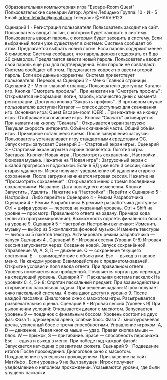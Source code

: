 Образовательная компьютерная игра "Escape-Room Quest"
Пользовательские сценарии
Автор: Артём Лебидько
Группа: 10 - И - 5
Email: artem.lebidko@gmail.com
Telegram: @HARVIE123

Сценарий 1 - Регистрация пользователя
Пользователь заходит на сайт.
Пользователь вводит логин, с которым будет заходить в систему.
Пользователь вводит пароль, с которым будет заходить в систему.
Если выбранный логин уже существует в системе:
Система сообщает об этом.
Предлагается выбрать новый логин.
Если пароль содержит менее 8 символов:
Система сообщает, что пароль должен содержать от 8 до 20 символов.
Предлагается ввести новый пароль.
Пользователь вводит свой пароль ещё раз для подтверждения.
Если пароли не совпадают:
Система сообщает об этом.
Предлагается корректно ввести второй пароль.
Если все данные корректны:
Система приветствует пользователя.
Переход на Сценарий 2 - Меню Главной страницы .
Сценарий 2 - Меню главной страницы
Пользователю доступны:
Каталог игр.
Кнопка “Смотреть профиль” .
При нажатии на “Смотреть профиль” :
Открывается информация: логин, пароль, количество дней с момента регистрации.
Доступна кнопка “Закрыть профиль” .
В противном случае пользователю доступен Каталог — список доступных для скачивания игр.
Основная игра: Quest Escape-room (QER) .
При нажатии на иконку игры:
Отображается описание игры.
Кнопка “Скачать” активируется.
При нажатии на кнопку “Скачать” :
Открывается экран загрузки:
Текущая скорость интернета.
Объём скачанной части.
Общий объём игры.
Примерное оставшееся время.
После завершения загрузки:
Пользователь устанавливает игру стандартными средствами ОС.
Запуск игры запускает Сценарий 3 - Стартовый экран игры .
Сценарий 3 - Стартовый экран игры
На экране появляется:
Логотип игры.
Заставка.
Кнопки: Новая игра , Просмотреть сохранения , Настройки .
Фоновая музыка.
Нажатие на “Новая игра” :
Загрузочный экран с шкалой прогресса и подсказкой.
Если в БД уже есть 3 сессии, самая старая удаляется.
Игрок получает уведомление об удалении старого сохранения.
После загрузки начинается игровая сессия.
Нажатие на “Просмотреть сохранения” :
Открывается меню с тремя последними сохранениями:
Название.
Дата последнего изменения.
Кнопки: Запустить , Удалить .
Нажатие на “Настройки” :
Перейти к Сценарию 5 - Настройки .
Либо перейти к Сценарию 4 - Режим Разработчика .
Сценарий 4 - Режим Разработчика
В режиме разработчика доступны:
Ctrl + цифра уровня — переход на указанный уровень.
Ctrl + Shift на уровне — просмотр:
Правильного ответа на задачу.
Примера кода (если это программирование).
Возможность одолеть финального босса на уровне 9.
Сценарий 5 - Настройки
Настройки включают:
Изменить музыку — выбор из 5 комплектов фоновой музыки.
Изменить текстуры — выбор из 5 пакетов текстур.
Активировать режим разработчика — запуск Сценария 4 .
Сценарий 6 - Игровая сессия (Уровни 0-8)
Игровая сессия запускается через:
Создание новой.
Запуск сохранённой.
Управление:
W, A, S, D — движение.
Q — сохранение текущего состояния.
E — взаимодействие с объектами.
Esc — выход в главное меню.
На каждом уровне:
Взаимодействие с предметом-задачей.
Открытие условия и поля ввода ответа.
При правильном ответе:
Уровень помечается как пройденный.
Появляется портал для перехода на следующий уровень.
Сценарий 7 - Пасхальная система пасхалок
На уровнях 0, 4, 5 и 8:
Спрятан пасхальный предмет.
При взаимодействии открывается пасхальная задача.
При решении задачи:
Игрок получает очко пасхальной системы.
4 очка дают доступ к уровню 9.
После каждой пасхалки:
Диалоговое окно с маскотом игры.
Разыгрывается развлекательная сценка.
Сценарий 8 - Игровая сессия (Уровень 9)
При выполнении условий:
Открывается диалог с маскотом.
Запускается уровень 9 — поединок с финальным боссом.
Уровень состоит из двух фаз:
Фаза 1 : одномерная арена, слабый босс.
Фаза 2 : многоуровневая арена, усиленный босс с тремя способностями.
Управление игроком:
A, D — движение.
Левая кнопка мыши — удар.
Правая кнопка мыши — блок.
W — прыжок, S — пригибание.
Space — способность персонажа.
Esc — сдача и выход в меню.
При победе над каждой фазой:
Запускается кат-сцена с развитием сюжета.
Сценарий 9 - Подведение итогов
После прохождения:
Диалоговое окно с маскотом.
Поздравление с успешным прохождением.
Приглашение на сайт МатИнфо .
Если уровень 9 не был запущен:
Игрок получает уведомление о неполном прохождении.
Указываются уровни, где были упущены пасхалки.
